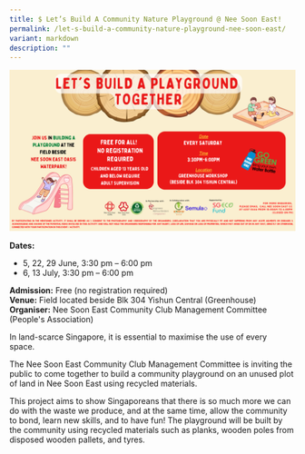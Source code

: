 ```yaml
---
title: $ Let’s Build A Community Nature Playground @ Nee Soon East!
permalink: /let-s-build-a-community-nature-playground-nee-soon-east/
variant: markdown
description: ""
---
```

![Lets_Build_A_Community_Nature_Playground_NeeSoonEast](/images/Initiatives/Let_s_Build_A_Community_Nature_Playground___Nee_Soon_East_.png)

**Dates:** 
* 5, 22, 29 June, 3:30 pm – 6:00 pm&nbsp;
* 6, 13 July, 3:30 pm – 6:00 pm<br> 

**Admission:** Free (no registration required)<br> 
**Venue:** Field located beside Blk 304 Yishun Central (Greenhouse)<br> 
**Organiser:** Nee Soon East Community Club Management Committee (People's Association)


In land-scarce Singapore, it is essential to maximise the use of every space.&nbsp;&nbsp;

The Nee Soon East Community Club Management Committee is inviting the public to come together to build a community playground on an unused plot of land in Nee Soon East using recycled materials.&nbsp;&nbsp;

This project aims to show Singaporeans that there is so much more we can do with the waste we produce, and at the same time, allow the community to bond,&nbsp;learn new skills, and to have fun! The playground will be built by the community&nbsp;using recycled materials such as planks,&nbsp;wooden poles from disposed wooden pallets, and tyres.